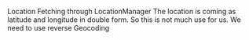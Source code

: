 Location Fetching through LocationManager
The location is coming as latitude and longitude in  double form. So this is not much use for us. We need to use reverse Geocoding
